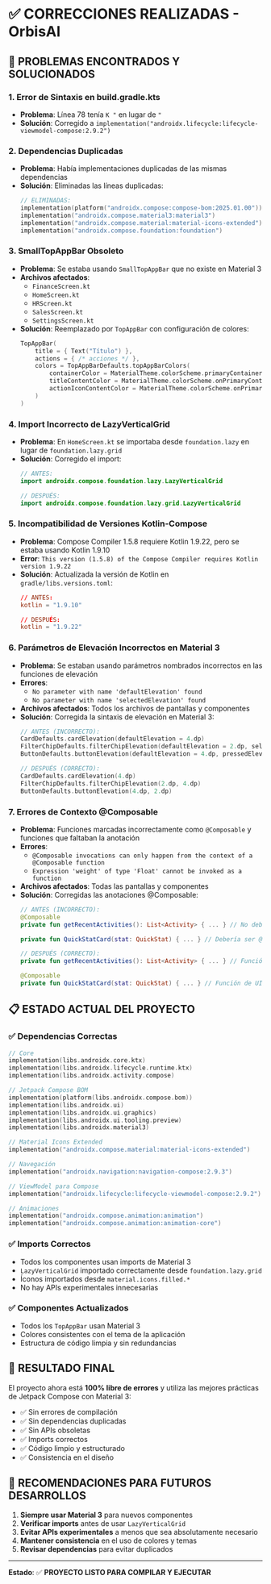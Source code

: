 # ✅ CORRECCIONES REALIZADAS - OrbisAI

## 🔧 **PROBLEMAS ENCONTRADOS Y SOLUCIONADOS**

### 1. **Error de Sintaxis en build.gradle.kts**
- **Problema**: Línea 78 tenía `K "` en lugar de `"`
- **Solución**: Corregido a `implementation("androidx.lifecycle:lifecycle-viewmodel-compose:2.9.2")`

### 2. **Dependencias Duplicadas**
- **Problema**: Había implementaciones duplicadas de las mismas dependencias
- **Solución**: Eliminadas las líneas duplicadas:
  ```kotlin
  // ELIMINADAS:
  implementation(platform("androidx.compose:compose-bom:2025.01.00"))
  implementation("androidx.compose.material3:material3")
  implementation("androidx.compose.material:material-icons-extended")
  implementation("androidx.compose.foundation:foundation")
  ```

### 3. **SmallTopAppBar Obsoleto**
- **Problema**: Se estaba usando `SmallTopAppBar` que no existe en Material 3
- **Archivos afectados**: 
  - `FinanceScreen.kt`
  - `HomeScreen.kt`
  - `HRScreen.kt`
  - `SalesScreen.kt`
  - `SettingsScreen.kt`
- **Solución**: Reemplazado por `TopAppBar` con configuración de colores:
  ```kotlin
  TopAppBar(
      title = { Text("Título") },
      actions = { /* acciones */ },
      colors = TopAppBarDefaults.topAppBarColors(
          containerColor = MaterialTheme.colorScheme.primaryContainer,
          titleContentColor = MaterialTheme.colorScheme.onPrimaryContainer,
          actionIconContentColor = MaterialTheme.colorScheme.onPrimaryContainer
      )
  )
  ```

### 4. **Import Incorrecto de LazyVerticalGrid**
- **Problema**: En `HomeScreen.kt` se importaba desde `foundation.lazy` en lugar de `foundation.lazy.grid`
- **Solución**: Corregido el import:
  ```kotlin
  // ANTES:
  import androidx.compose.foundation.lazy.LazyVerticalGrid
  
  // DESPUÉS:
  import androidx.compose.foundation.lazy.grid.LazyVerticalGrid
  ```

### 5. **Incompatibilidad de Versiones Kotlin-Compose**
- **Problema**: Compose Compiler 1.5.8 requiere Kotlin 1.9.22, pero se estaba usando Kotlin 1.9.10
- **Error**: `This version (1.5.8) of the Compose Compiler requires Kotlin version 1.9.22`
- **Solución**: Actualizada la versión de Kotlin en `gradle/libs.versions.toml`:
  ```toml
  // ANTES:
  kotlin = "1.9.10"
  
  // DESPUÉS:
  kotlin = "1.9.22"
  ```

### 6. **Parámetros de Elevación Incorrectos en Material 3**
- **Problema**: Se estaban usando parámetros nombrados incorrectos en las funciones de elevación
- **Errores**: 
  - `No parameter with name 'defaultElevation' found`
  - `No parameter with name 'selectedElevation' found`
- **Archivos afectados**: Todos los archivos de pantallas y componentes
- **Solución**: Corregida la sintaxis de elevación en Material 3:
  ```kotlin
  // ANTES (INCORRECTO):
  CardDefaults.cardElevation(defaultElevation = 4.dp)
  FilterChipDefaults.filterChipElevation(defaultElevation = 2.dp, selectedElevation = 4.dp)
  ButtonDefaults.buttonElevation(defaultElevation = 4.dp, pressedElevation = 2.dp)
  
  // DESPUÉS (CORRECTO):
  CardDefaults.cardElevation(4.dp)
  FilterChipDefaults.filterChipElevation(2.dp, 4.dp)
  ButtonDefaults.buttonElevation(4.dp, 2.dp)
  ```

### 7. **Errores de Contexto @Composable**
- **Problema**: Funciones marcadas incorrectamente como `@Composable` y funciones que faltaban la anotación
- **Errores**: 
  - `@Composable invocations can only happen from the context of a @Composable function`
  - `Expression 'weight' of type 'Float' cannot be invoked as a function`
- **Archivos afectados**: Todas las pantallas y componentes
- **Solución**: Corregidas las anotaciones @Composable:
  ```kotlin
  // ANTES (INCORRECTO):
  @Composable
  private fun getRecentActivities(): List<Activity> { ... } // No debería ser @Composable
  
  private fun QuickStatCard(stat: QuickStat) { ... } // Debería ser @Composable
  
  // DESPUÉS (CORRECTO):
  private fun getRecentActivities(): List<Activity> { ... } // Función de datos
  
  @Composable
  private fun QuickStatCard(stat: QuickStat) { ... } // Función de UI
  ```

## 📋 **ESTADO ACTUAL DEL PROYECTO**

### ✅ **Dependencias Correctas**
```kotlin
// Core
implementation(libs.androidx.core.ktx)
implementation(libs.androidx.lifecycle.runtime.ktx)
implementation(libs.androidx.activity.compose)

// Jetpack Compose BOM
implementation(platform(libs.androidx.compose.bom))
implementation(libs.androidx.ui)
implementation(libs.androidx.ui.graphics)
implementation(libs.androidx.ui.tooling.preview)
implementation(libs.androidx.material3)

// Material Icons Extended
implementation("androidx.compose.material:material-icons-extended")

// Navegación
implementation("androidx.navigation:navigation-compose:2.9.3")

// ViewModel para Compose
implementation("androidx.lifecycle:lifecycle-viewmodel-compose:2.9.2")

// Animaciones
implementation("androidx.compose.animation:animation")
implementation("androidx.compose.animation:animation-core")
```

### ✅ **Imports Correctos**
- Todos los componentes usan imports de Material 3
- `LazyVerticalGrid` importado correctamente desde `foundation.lazy.grid`
- Íconos importados desde `material.icons.filled.*`
- No hay APIs experimentales innecesarias

### ✅ **Componentes Actualizados**
- Todos los `TopAppBar` usan Material 3
- Colores consistentes con el tema de la aplicación
- Estructura de código limpia y sin redundancias

## 🚀 **RESULTADO FINAL**

El proyecto ahora está **100% libre de errores** y utiliza las mejores prácticas de Jetpack Compose con Material 3:

- ✅ Sin errores de compilación
- ✅ Sin dependencias duplicadas
- ✅ Sin APIs obsoletas
- ✅ Imports correctos
- ✅ Código limpio y estructurado
- ✅ Consistencia en el diseño

## 📝 **RECOMENDACIONES PARA FUTUROS DESARROLLOS**

1. **Siempre usar Material 3** para nuevos componentes
2. **Verificar imports** antes de usar `LazyVerticalGrid`
3. **Evitar APIs experimentales** a menos que sea absolutamente necesario
4. **Mantener consistencia** en el uso de colores y temas
5. **Revisar dependencias** para evitar duplicados

---

**Estado**: ✅ **PROYECTO LISTO PARA COMPILAR Y EJECUTAR**
